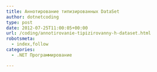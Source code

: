 ```yaml
---
title: Аннотирование типизированных DataSet
author: dotnetcoding
type: post
date: 2012-07-25T11:00:05+00:00
url: /coding/annotirovanie-tipizirovanny-h-dataset.html
robotsmeta:
  - index,follow
categories:
  - .NET Программирование

---
```

